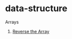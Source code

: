 # data-structure

Arrays

1. [Reverse the Array](https://www.geeksforgeeks.org/write-a-program-to-reverse-an-array-or-string/) 